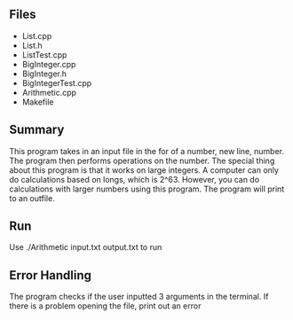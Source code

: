 ## Files
- List.cpp
- List.h
- ListTest.cpp
- BigInteger.cpp
- BigInteger.h
- BigIntegerTest.cpp
- Arithmetic.cpp
- Makefile

## Summary
This program takes in an input file in the for of a number, new line, number. The program then performs operations on the number. The special thing about this program is that it works on large integers. A computer can only do calculations based on longs, which is 2^63. However, you can do calculations with larger numbers using this program. The program will print to an outfile.

## Run
Use ./Arithmetic input.txt output.txt to run

## Error Handling
The program checks if the user inputted 3 arguments in the terminal. If there is a problem opening the file, print out an error



